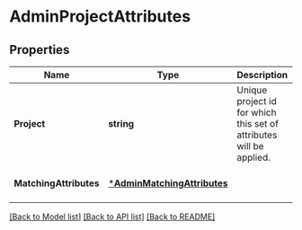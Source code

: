# AdminProjectAttributes

## Properties
Name | Type | Description | Notes
------------ | ------------- | ------------- | -------------
**Project** | **string** | Unique project id for which this set of attributes will be applied. | [optional] [default to null]
**MatchingAttributes** | [***AdminMatchingAttributes**](adminMatchingAttributes.md) |  | [optional] [default to null]

[[Back to Model list]](../README.md#documentation-for-models) [[Back to API list]](../README.md#documentation-for-api-endpoints) [[Back to README]](../README.md)


